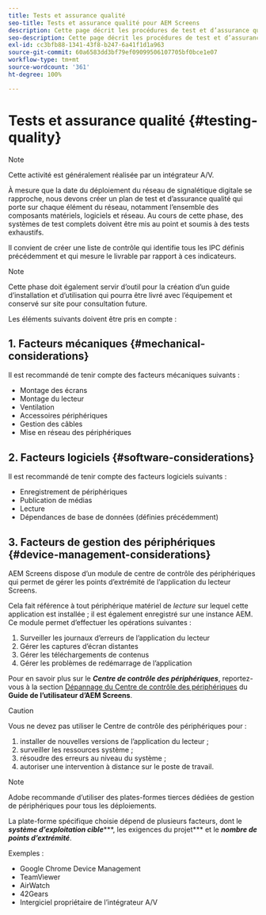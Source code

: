 ```yaml
---
title: Tests et assurance qualité
seo-title: Tests et assurance qualité pour AEM Screens
description: Cette page décrit les procédures de test et d’assurance qualité dans le cadre du guide des bonnes pratiques d’AEM Screens
seo-description: Cette page décrit les procédures de test et d’assurance qualité dans le cadre du guide des bonnes pratiques d’AEM Screens
exl-id: cc3bfb88-1341-43f8-b247-6a41f1d1a963
source-git-commit: 60a6583dd3bf79ef09099506107705bf0bce1e07
workflow-type: tm+mt
source-wordcount: '361'
ht-degree: 100%

---
```


# Tests et assurance qualité {#testing-quality}

>[!NOTE]
>Cette activité est généralement réalisée par un intégrateur A/V.

À mesure que la date du déploiement du réseau de signalétique digitale se rapproche, nous devons créer un plan de test et d’assurance qualité qui porte sur chaque élément du réseau, notamment l’ensemble des composants matériels, logiciels et réseau.
Au cours de cette phase, des systèmes de test complets doivent être mis au point et soumis à des tests exhaustifs.

Il convient de créer une liste de contrôle qui identifie tous les IPC définis précédemment et qui mesure le livrable par rapport à ces indicateurs.

>[!NOTE]
>
>Cette phase doit également servir d’outil pour la création d’un guide d’installation et d’utilisation qui pourra être livré avec l’équipement et conservé sur site pour consultation future.

Les éléments suivants doivent être pris en compte :

## 1. Facteurs mécaniques {#mechanical-considerations}

Il est recommandé de tenir compte des facteurs mécaniques suivants :

* Montage des écrans
* Montage du lecteur
* Ventilation
* Accessoires périphériques
* Gestion des câbles
* Mise en réseau des périphériques

## 2. Facteurs logiciels {#software-considerations}

Il est recommandé de tenir compte des facteurs logiciels suivants :

* Enregistrement de périphériques
* Publication de médias
* Lecture
* Dépendances de base de données (définies précédemment)


## 3. Facteurs de gestion des périphériques {#device-management-considerations}

AEM Screens dispose d’un module de centre de contrôle des périphériques qui permet de gérer les points d’extrémité de l’application du lecteur Screens.

Cela fait référence à tout périphérique matériel de *lecture* sur lequel cette application est installée ; il est également enregistré sur une instance AEM.
Ce module permet d’effectuer les opérations suivantes :

1. Surveiller les journaux d’erreurs de l’application du lecteur
1. Gérer les captures d’écran distantes
1. Gérer les téléchargements de contenus
1. Gérer les problèmes de redémarrage de l’application

Pour en savoir plus sur le ***Centre de contrôle des périphériques***, reportez-vous à la section [Dépannage du Centre de contrôle des périphériques](https://helpx.adobe.com/fr/experience-manager/6-5/screens/using/monitoring-screens.html) du **Guide de l’utilisateur d’AEM Screens**.

>[!CAUTION]
>
> Vous ne devez pas utiliser le Centre de contrôle des périphériques pour :
> 1. installer de nouvelles versions de l’application du lecteur ;
> 1. surveiller les ressources système ;
> 1. résoudre des erreurs au niveau du système ;
> 1. autoriser une intervention à distance sur le poste de travail.



>[!NOTE]
>
> Adobe recommande d’utiliser des plates-formes tierces dédiées de gestion de périphériques pour tous les déploiements.

La plate-forme spécifique choisie dépend de plusieurs facteurs, dont le ***système d&#39;exploitation cible******, les exigences du projet*** et le ***nombre de points d’extrémité***.

Exemples :

* Google Chrome Device Management
* TeamViewer
* AirWatch
* 42Gears
* Intergiciel propriétaire de l’intégrateur A/V
